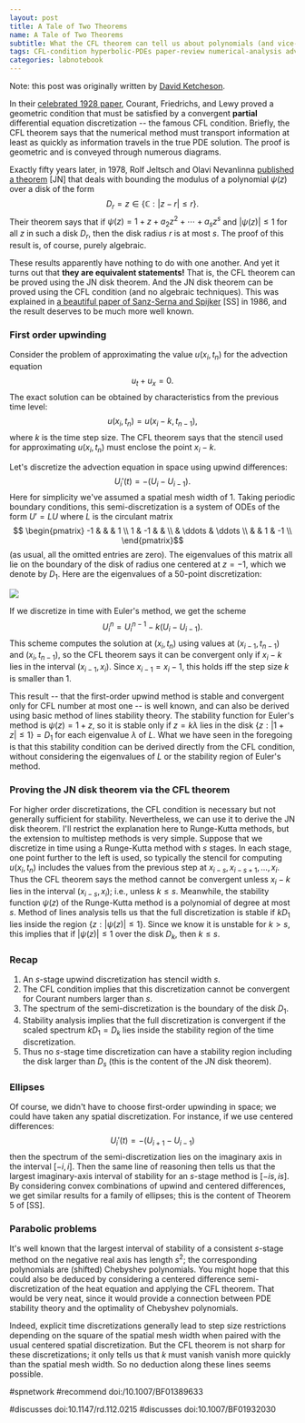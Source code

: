 ```yaml
---
layout: post
title: A Tale of Two Theorems
name: A Tale of Two Theorems
subtitle: What the CFL theorem can tell us about polynomials (and vice-versa)
tags: CFL-condition hyperbolic-PDEs paper-review numerical-analysis advection Runge-Kutta-methods stability mathematical-exposition PDE
categories: labnotebook
---
```

Note: this post was originally written by [David Ketcheson](http://www.davidketcheson.info/2013/10/14/CFL-disk.html).

In their [celebrated 1928 paper](http://dx.doi.org/10.1147/rd.112.0215),
Courant, Friedrichs, and Lewy proved a geometric condition that must be
satisfied by a convergent **partial** differential equation discretization --
the famous CFL condition.  Briefly, the CFL theorem says that the numerical
method must transport information at least as quickly as information travels in
the true PDE solution.  The proof is geometric and is conveyed through numerous
diagrams.

Exactly fifty years later, in 1978, Rolf Jeltsch and Olavi Nevanlinna
[published a theorem](http://dx.doi.org/10.1007/BF01932030) [JN] that deals with
bounding the modulus of a polynomial $\psi(z)$ over a disk of the form
$$D_r = {z \in \{\mathbb C} : |z-r|\le r\}.$$  Their theorem says that if
$\psi(z) = 1 + z + a_2 z^2 + \cdots + a_s z^s$ and $|\psi(z)|\le 1$ for all $z$
in such a disk $D_r$, then the disk radius $r$ is at most $s$.  The proof of
this result is, of course, purely algebraic.

These results apparently have nothing to do with one another.  And yet it turns
out that **they are equivalent statements!**  That is, the CFL theorem can be
proved using the JN disk theorem.  And the JN disk theorem can be proved using
the CFL condition (and no algebraic techniques).  This was explained in [a
beautiful paper of Sanz-Serna and
Spijker](http://dx.doi.org/10.1007/BF01389633) [SS] in 1986, and the result
deserves to be much more well known.

### First order upwinding
Consider the problem of approximating the value $u(x_i,t_n)$ for the advection equation
$$u_t + u_x = 0.$$
The exact solution can be obtained by characteristics from the previous time level:
$$u(x_i,t_n) = u(x_i-k,t_{n-1}),$$
where $k$ is the time step size.
The CFL theorem says that the stencil used for approximating $u(x_i,t_n)$ must
enclose the point $x_i-k$.

Let's discretize the advection equation in space using upwind differences:
$$U_i'(t) = -\left(U_i-U_{i-1}\right).$$
Here for simplicity we've assumed a spatial mesh width of 1.
Taking periodic boundary conditions, this semi-discretization is a system of
ODEs of the form $U'=LU$ where $L$ is the circulant matrix
$$
\begin{pmatrix}
-1 & & & 1 \\
1  & -1 & & \\
& \ddots & \ddots \\
& & 1 & -1 \\
\end{pmatrix}$$
(as usual, all the omitted entries are zero).
The eigenvalues of this matrix all lie on the boundary of the disk of radius
one centered at $z=-1$, which we denote by $D_1$.  Here are the eigenvalues of
a 50-point discretization:

![](https://dl.dropboxusercontent.com/u/656693/wiki_images/disk_eigen.png)

If we discretize in time with Euler's method, we get the scheme
$$U^n_i = U^{n-1}_i - k\left(U_i-U_{i-1}\right).$$
This scheme computes the solution at $(x_i,t_n)$ using values at
$(x_{i-1},t_{n-1})$ and $(x_i,t_{n-1})$, so the CFL theorem says it can be
convergent only if $x_i-k$ lies in the interval $(x_{i-1},x_i)$.  Since
$x_{i-1} = x_i - 1$, this holds iff the step size $k$ is smaller than 1.  

This result -- that the first-order upwind method is stable and convergent only
for CFL number at most one -- is well known, and can also be derived using
basic method of lines stability theory.  The stability function for Euler's
method is $\psi(z) = 1 + z$, so it is stable only if $z=k\lambda$ lies in the
disk $\{z : |1+z|\le 1\} = D_1$ for each eigenvalue $\lambda$ of $L$.  What we
have seen in the foregoing is that this stability condition can be derived
directly from the CFL condition, without considering the eigenvalues of $L$ or
the stability region of Euler's method.

### Proving the JN disk theorem via the CFL theorem
For higher order discretizations, the CFL condition is necessary but not
generally sufficient for stability.  Nevertheless, we can use it to derive the
JN disk theorem.  I'll restrict the explanation here to Runge-Kutta methods,
but the extension to multistep methods is very simple.  Suppose that we
discretize in time using a Runge-Kutta method with $s$ stages.  In each stage,
one point further to the left is used, so typically the stencil for computing
$u(x_i,t_n)$ includes the values from the previous step at $x_{i-s}, x_{i-s+1},
\dots, x_i$.  Thus the CFL theorem says the method cannot be convergent unless
$x_i-k$ lies in the interval $(x_{i-s},x_i)$; i.e., unless $k\le s$.
Meanwhile, the stability function $\psi(z)$ of the Runge-Kutta method is a
polynomial of degree at most $s$.  Method of lines analysis tells us that the
full discretization is stable if $kD_1$ lies inside the region $\{z :
|\psi(z)|\le 1\}.$  Since we know it is unstable for $k>s$, this implies that
if $|\psi(z)|\le 1$ over the disk $D_k$, then $k \le s$.

### Recap

1. An $s$-stage upwind discretization has stencil width $s$.
2. The CFL condition implies that this discretization cannot be convergent for Courant numbers larger than $s$.
3. The spectrum of the semi-discretization is the boundary of the disk $D_1$.
4. Stability analysis implies that the full discretization is convergent if the scaled spectrum $kD_1 = D_k$ lies inside the stability region of the time discretization.
5. Thus no $s$-stage time discretization can have a stability region including the disk larger than $D_s$ (this is the content of the JN disk theorem).

### Ellipses
Of course, we didn't have to choose first-order upwinding in space; we could
have taken any spatial discretization.  For instance, if we use centered
differences:
$$U_i'(t) = -\left(U_{i+1}-U_{i-1}\right)$$
then the spectrum of the semi-discretization lies on the imaginary axis in the
interval $[-i,i]$.  Then the same line of reasoning then tells us that the
largest imaginary-axis interval of stability for an $s$-stage method is
$[-is,is]$.  By considering convex combinations of upwind and centered
differences, we get similar results for a family of ellipses; this is the
content of Theorem 5 of [SS].

### Parabolic problems
It's well known that the largest interval of stability of a consistent
$s$-stage method on the negative real axis has length $s^2$; the corresponding
polynomials are (shifted) Chebyshev polynomials.  You might hope that this
could also be deduced by considering a centered difference semi-discretization
of the heat equation and applying the CFL theorem.  That would be very neat,
since it would provide a connection between PDE stability theory and the
optimality of Chebyshev polynomials.

Indeed, explicit time discretizations generally lead to step size restrictions
depending on the square of the spatial mesh width when paired with the usual
centered spatial discretization.  But the CFL theorem is not sharp for these
discretizations; it only tells us that $k$ must vanish vanish more quickly than
the spatial mesh width.  So no deduction along these lines seems possible.

\#spnetwork \#recommend doi:/10.1007/BF01389633

\#discusses doi:10.1147/rd.112.0215
\#discusses doi:10.1007/BF01932030
